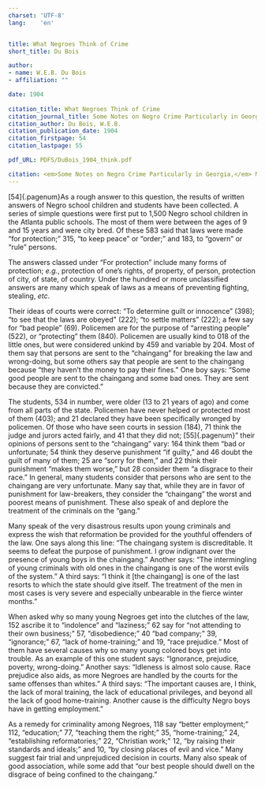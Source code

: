 ```yaml
---
charset: 'UTF-8'
lang:    'en'


title: What Negroes Think of Crime
short_title: Du Bois

author:
- name: W.E.B. Du Bois
- affiliation: ""

date: 1904
 
citation_title: What Negroes Think of Crime
citation_journal_title: Some Notes on Negro Crime Particularly in Georgia
citation_author: Du Bois, W.E.B.
citation_publication_date: 1904
citation_firstpage: 54
citation_lastpage: 55

pdf_URL: PDFS/DuBois_1904_think.pdf

citation: <em>Some Notes on Negro Crime Particularly in Georgia,</em> May 1904. Chapter 10, pp.  55--54.
---
```


[54]{.pagenum}As a rough answer to this question, the results of written answers of Negro school children and students have been collected. A series of simple questions were first put to 1,500 Negro school children in the Atlanta public schools. The most of them were between the ages of 9 and 15 years and were city bred. Of these 583 said that laws were made “for protection;” 315, “to keep peace” or “order;” and 183, to “govern” or “rule” persons.

The answers classed under “For protection” include many forms of protection; *e.g.*, protection of one’s rights, of property, of person, protection of city, of state, of country. Under the hundred or more unclassified answers are many which speak of laws as a means of preventing fighting, stealing, *etc*.

Their ideas of courts were correct: “To determine guilt or innocence” (398); “to see that the laws are obeyed" (222); “to settle matters” (222); a few say for “bad people” (69). Policemen are for the purpose of “arresting people” (522), or “protecting” them (840). Policemen are usually kind to 018 of the little ones, but were considered unkind by 459 and variable by 204. Most of them say that persons are sent to the “chaingang” for breaking the law and wrong-doing, but some others say that people are sent to the chaingang because “they haven’t the money to pay their fines.” One boy says: “Some good people are sent to the chaingang and some bad ones. They are sent because they are convicted.”

The students, 534 in number, were older (13 to 21 years of ago) and come from all parts of the state. Policemen have never helped or protected most of them (403); and 21 declared they have been specifically wronged by policemen. Of those who have seen courts in session (184), 71 think the judge and jurors acted fairly, and 41 that they did not; [55]{.pagenum}” 
their opinions of persons sent to the “chaingang” vary: 164 think them “bad or unfortunate; 54 think they deserve punishment “if guilty,” and 46 doubt the guilt of many of them; 25 are “sorry for them,” and 22 think their punishment “makes them worse,” but 28 consider them “a disgrace to their race.” In general, many students consider that persons who are sent to the chaingang are very unfortunate. Many say that, while they are in favor of punishment for law-breakers, they consider the “chaingang” the worst and poorest means of punishment. These also speak of and deplore the treatment of the criminals on the “gang.”

Many speak of the very disastrous results upon young criminals and express the wish that reformation be provided for the youthful offenders of the law. One says along this line: “The chaingang system is discreditable. It seems to defeat the purpose of punishment. I grow indignant over the presence of young boys in the chaingang.” Another says: “The intermingling of young criminals with old ones in the chaingang is one of the worst evils of the system.” A third says: “I think it [the chaingang] is one of the last resorts to which the state should give itself. The treatment of the men in most cases is very severe and especially unbearable in the fierce winter months.”

When asked why so many young Negroes get into the clutches of the law, 152 ascribe it to “indolence” and “laziness;” 62 say for “not attending to their own business;” 57, “disobedience;” 40 “bad company;” 39, “ignorance;” 67, “lack of home-training;” and 19, “race prejudice.” Most of them have several causes why so many young colored boys get into trouble. As an example of this one student says: “Ignorance, prejudice, poverty, wrong-doing.” Another says: “Idleness is almost solo cause. Race prejudice also aids, as more Negroes are handled by the courts for the same offenses than whites.” A third says: “The important causes are, I think, the lack of moral training, the lack of educational privileges, and beyond all the lack of good home-training. Another cause is the difficulty Negro boys have in getting employment.”

As a remedy for criminality among Negroes, 118 say “better employment;” 112, “education;” 77, “teaching them the right;” 35, “home-training;” 24, “establishing reformatories;” 22, “Christian work;" 12, “by raising their standards and ideals;” and 10, “by closing places of evil and vice.” Many suggest fair trial and unprejudiced decision in courts. Many also speak of good association, while some add that “our best people should dwell on the disgrace of being confined to the chaingang.”

